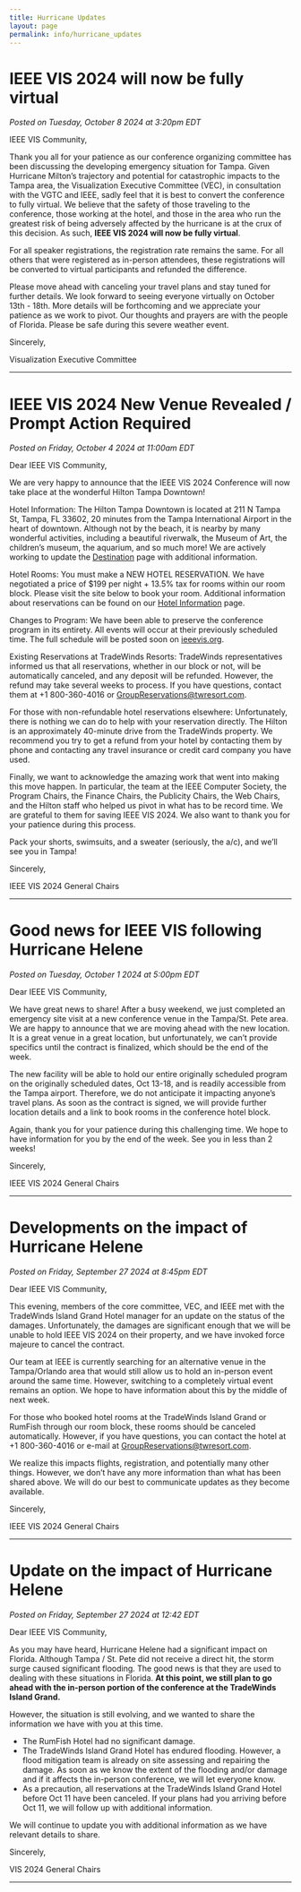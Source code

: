 ```yaml
---
title: Hurricane Updates
layout: page
permalink: info/hurricane_updates
---
```


# IEEE VIS 2024 will now be fully virtual

*Posted on Tuesday, October 8 2024 at 3:20pm EDT*


IEEE VIS Community,

Thank you all for your patience as our conference organizing committee has been discussing the developing emergency situation for Tampa. Given Hurricane Milton’s trajectory and potential for catastrophic impacts to the Tampa area,  the Visualization Executive Committee (VEC), in consultation with the VGTC and IEEE, sadly feel that it is best to convert the conference to fully virtual. We believe that the safety of those traveling to the conference, those working at the hotel, and those in the area who run the greatest risk of being adversely affected by the hurricane is at the crux of this decision. As such, **IEEE VIS 2024 will now be fully virtual**. 

For all speaker registrations, the registration rate remains the same. For all others that were registered as in-person attendees, these registrations will be converted to virtual participants and refunded the difference.

Please move ahead with canceling your travel plans and stay tuned for further details. We look forward to seeing everyone virtually on October 13th - 18th. More details will be forthcoming and we appreciate your patience as we work to pivot. Our thoughts and prayers are with the people of Florida. Please be safe during this severe weather event.

Sincerely,

Visualization Executive Committee

<hr />

# IEEE VIS 2024 New Venue Revealed / Prompt Action Required

*Posted on Friday, October 4 2024 at 11:00am EDT*


Dear IEEE VIS Community,

We are very happy to announce that the IEEE VIS 2024 Conference will now take place at the wonderful Hilton Tampa Downtown! 

Hotel Information: The Hilton Tampa Downtown is located at 211 N Tampa St, Tampa, FL 33602, 20 minutes from the Tampa International Airport in the heart of downtown. Although not by the beach, it is nearby by many wonderful activities, including a beautiful riverwalk, the Museum of Art, the children’s museum, the aquarium, and so much more! We are actively working to update the [Destination](/year/2024/destination) page with additional information.

Hotel Rooms: You must make a NEW HOTEL RESERVATION. We have negotiated a price of $199 per night + 13.5% tax for rooms within our room block. Please visit the site below to book your room. Additional information about reservations can be found on our [Hotel Information](/year/2024/info/registration/hotel-information) page.

<!-- <URL HERE> -->

Changes to Program: We have been able to preserve the conference program in its entirety. All events will occur at their previously scheduled time. The full schedule will be posted soon on [ieeevis.org](https://ieeevis.org).

Existing Reservations at TradeWinds Resorts: TradeWinds representatives informed us that all reservations, whether in our block or not, will be automatically canceled, and any deposit will be refunded. However, the refund may take several weeks to process. If you have questions, contact them at +1 800-360-4016 or GroupReservations@twresort.com.

For those with non-refundable hotel reservations elsewhere: Unfortunately, there is nothing we can do to help with your reservation directly. The Hilton is an approximately 40-minute drive from the TradeWinds property. We recommend you try to get a refund from your hotel by contacting them by phone and contacting any travel insurance or credit card company you have used.

Finally, we want to acknowledge the amazing work that went into making this move happen. In particular, the team at the IEEE Computer Society, the Program Chairs, the Finance Chairs, the Publicity Chairs, the Web Chairs, and the Hilton staff who helped us pivot in what has to be record time. We are grateful to them for saving IEEE VIS 2024. We also want to thank you for your patience during this process.

Pack your shorts, swimsuits, and a sweater (seriously, the a/c), and we’ll see you in Tampa!

Sincerely,

IEEE VIS 2024 General Chairs

<hr />

# Good news for IEEE VIS following Hurricane Helene

*Posted on Tuesday, October 1 2024 at 5:00pm EDT*


Dear IEEE VIS Community,

We have great news to share! After a busy weekend, we just completed an emergency site visit at a new conference venue in the Tampa/St. Pete area. We are happy to announce that we are moving ahead with the new location. It is a great venue in a great location, but unfortunately, we can’t provide specifics until the contract is finalized, which should be the end of the week.

The new facility will be able to hold our entire originally scheduled program on the originally scheduled dates, Oct 13-18, and is readily accessible from the Tampa airport. Therefore, we do not anticipate it impacting anyone’s travel plans. As soon as the contract is signed, we will provide further location details and a link to book rooms in the conference hotel block.

Again, thank you for your patience during this challenging time. We hope to have information for you by the end of the week.
See you in less than 2 weeks!

Sincerely,

IEEE VIS 2024 General Chairs


<hr />

# Developments on the impact of Hurricane Helene

*Posted on Friday, September 27 2024 at 8:45pm EDT*


Dear IEEE VIS Community,


This evening, members of the core committee, VEC, and IEEE met with the TradeWinds Island Grand Hotel manager for an update on the status of the damages. Unfortunately, the damages are significant enough that we will be unable to hold IEEE VIS 2024 on their property, and we have invoked force majeure to cancel the contract.



Our team at IEEE is currently searching for an alternative venue in the Tampa/Orlando area that would still allow us to hold an in-person event around the same time. However, switching to a completely virtual event remains an option. We hope to have information about this by the middle of next week.



For those who booked hotel rooms at the TradeWinds Island Grand or RumFish through our room block, these rooms should be canceled automatically. However, if you have questions, you can contact the hotel at +1 800-360-4016 or e-mail at GroupReservations@twresort.com.



We realize this impacts flights, registration, and potentially many other things. However, we don’t have any more information than what has been shared above. We will do our best to communicate updates as they become available.



Sincerely,

IEEE VIS 2024 General Chairs


<hr />

# Update on the impact of Hurricane Helene

*Posted on Friday, September 27 2024 at 12:42 EDT*

Dear IEEE VIS Community,

As you may have heard, Hurricane Helene had a significant impact on Florida. Although Tampa / St. Pete did not receive a direct hit, the storm surge caused significant flooding. The good news is that they are used to dealing with these situations in Florida.
**At this point, we still plan to go ahead with the in-person portion of the conference at the TradeWinds Island Grand.**

However, the situation is still evolving, and we wanted to share the information we have with you at this time.
- The RumFish Hotel had no significant damage.
- The TradeWinds Island Grand Hotel has endured flooding. However, a flood mitigation team is already on site assessing and repairing the damage. As soon as we know the extent of the flooding and/or damage and if it affects the in-person conference, we will let everyone know.
- As a precaution, all reservations at the TradeWinds Island Grand Hotel before Oct 11 have been canceled. If your plans had you arriving before Oct 11, we will follow up with additional information.

We will continue to update you with additional information as we have relevant details to share.

Sincerely,

VIS 2024 General Chairs

<hr />
